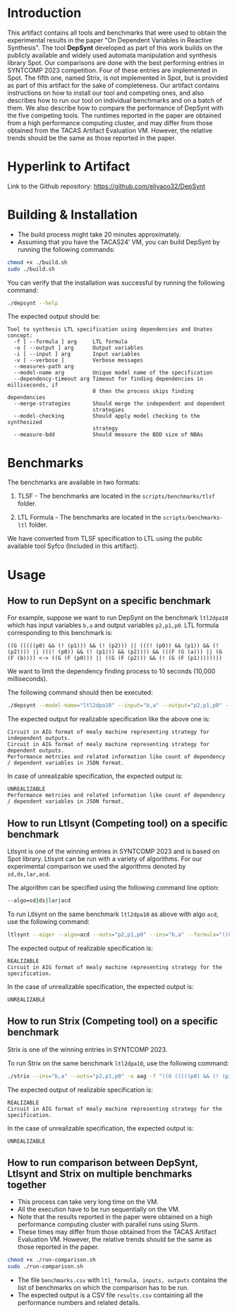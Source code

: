 # Introduction
This artifact contains all tools and benchmarks that were used to obtain the experimental results in the paper "On Dependent Variables in Reactive Synthesis".
The tool **DepSynt** developed as part of this work builds on the publicly available and widely used automata manipulation and synthesis library Spot.
Our comparisons are done with the best performing entries in SYNTCOMP 2023 competition. Four of these entries are implemented in Spot. The fifth one, named Strix, is not implemented in Spot, but is provided as part of this artifact for the sake of completeness.  Our artifact contains instructions on how to install our tool and competing ones, and also describes how to run our tool on individual benchmarks and on a batch of them.
We also describe how to compare the performance of DepSynt with the five competing tools. The runtimes reported in the paper are obtained from a high performance computing cluster, and may differ from those obtained from the TACAS Artifact Evaluation VM.  However, the relative trends should be the same as those reported in the paper.

# Hyperlink to Artifact
Link to the Github repository: https://github.com/eliyaoo32/DepSynt

# Building & Installation
* The build process might take 20 minutes approximately.
* Assuming that you have the TACAS24' VM, you can build DepSynt by running the following commands:
```bash
chmod +x ./build.sh
sudo ./build.sh
```

You can verify that the installation was successful by running the following command:
```bash
./depsynt --help
```
The expected output should be:
```plain
Tool to synthesis LTL specification using dependencies and Unates concept:
  -f [ --formula ] arg     LTL formula
  -o [ --output ] arg      Output variables
  -i [ --input ] arg       Input variables
  -v [ --verbose ]         Verbose messages
  --measures-path arg
  --model-name arg         Unique model name of the specification
  --dependency-timeout arg Timeout for finding dependencies in milliseconds, if
                           0 then the process skips finding dependencies
  --merge-strategies       Should merge the independent and dependent 
                           strategies
  --model-checking         Should apply model checking to the synthesized 
                           strategy
  --measure-bdd            Should measure the BDD size of NBAs
```


# Benchmarks

The benchmarks are available in two formats:
1) TLSF - The benchmarks are located in the `scripts/benchmarks/tlsf` folder.

2) LTL Formula - The benchmarks are located in the `scripts/benchmarks-ltl` folder.

We have converted from TLSF specification to LTL using the public available tool Syfco (Included in this artifact).


# Usage
## How to run DepSynt on a specific benchmark
For example, suppose we want to run DepSynt on the benchmark `ltl2dpa10` which has input variables `b,a` and output variables `p2,p1,p0`.
LTL formula corresponding to this benchmark is:

`((G (((((p0) && (! (p1))) && (! (p2))) || (((! (p0)) && (p1)) && (! (p2)))) || (((! (p0)) && (! (p1))) && (p2)))) && (((F (G (a))) || (G (F (b)))) <-> ((G (F (p0))) || ((G (F (p2))) && (! (G (F (p1))))))))`


We want to limit the dependency finding process to 10 seconds (10,000 milliseconds).


The following command should then be executed:
```bash
./depsynt --model-name="ltl2dpa10" --input="b,a" --output="p2,p1,p0" --dependency-timeout=10000 --formula="((G (((((p0) && (! (p1))) && (! (p2))) || (((! (p0)) && (p1)) && (! (p2)))) || (((! (p0)) && (! (p1))) && (p2)))) && (((F (G (a))) || (G (F (b)))) <-> ((G (F (p0))) || ((G (F (p2))) && (! (G (F (p1))))))))"
```

The expected output for realizable specification like the above one is:
```plain
Circuit in AIG format of mealy machine representing strategy for independent outputs.
Circuit in AIG format of mealy machine representing strategy for dependent outputs.
Performance metrcies and related information like count of dependency / dependent variables in JSON format.
```

In case of unrealizable specification, the expected output is:
```plain
UNREALIZABLE
Performance metrcies and related information like count of dependency / dependent variables in JSON format.
```

## How to run Ltlsynt (Competing tool) on a specific benchmark 
Ltlsynt is one of the winning entries in SYNTCOMP 2023 and is based on Spot library.
Ltlsynt can be run with a variety of algorithms. For our experimental comparison we used the algorithms denoted by `sd,ds,lar,acd`.

The algorithm can be specified using the following command line option:
```bash
--algo=sd|ds|lar|acd
```

To run Ltlsynt on the same benchmark `ltl2dpa10` as above with algo `acd`, use the following command:
```bash
ltlsynt --aiger --algo=acd --outs="p2,p1,p0" --ins="b,a" --formula="((G (((((p0) && (! (p1))) && (! (p2))) || (((! (p0)) && (p1)) && (! (p2)))) || (((! (p0)) && (! (p1))) && (p2)))) && (((F (G (a))) || (G (F (b)))) <-> ((G (F (p0))) || ((G (F (p2))) && (! (G (F (p1))))))))" 
```

The expected output of realizable specification is:
```plain
REALIZABLE
Circuit in AIG format of mealy machine representing strategy for the specification.
```

In the case of unrealizable specification, the expected output is:
```plain
UNREALIZABLE
```

## How to run Strix (Competing tool) on a specific benchmark
Strix is one of the winning entries in SYNTCOMP 2023.

To run Strix on the same benchmark `ltl2dpa10`, use the following command:
```bash
./strix --ins="b,a" --outs="p2,p1,p0" -o aag -f "((G (((((p0) && (! (p1))) && (! (p2))) || (((! (p0)) && (p1)) && (! (p2)))) || (((! (p0)) && (! (p1))) && (p2)))) && (((F (G (a))) || (G (F (b)))) <-> ((G (F (p0))) || ((G (F (p2))) && (! (G (F (p1))))))))"
```

The expected output of realizable specification is:
```plain
REALIZABLE
Circuit in AIG format of mealy machine representing strategy for the specification.
```

In the case of unrealizable specification, the expected output is:
```plain
UNREALIZABLE
```

## How to run comparison between DepSynt, Ltlsynt and Strix on multiple benchmarks together
* This process can take very long time on the VM.
* All the execution have to be run sequentially on the VM.
* Note that the results reported in the paper were obtained on a high performance computing cluster with parallel runs using Slurm.
* These times may differ from those obtained from the TACAS Artifact Evaluation VM.  However, the relative trends should be the same as those reported in the paper.

```bash
chmod +x ./run-comparison.sh
sudo ./run-comparison.sh
```

* The file `benchmarks.csv` with `ltl_formula, inputs, outputs` contains the list of benchmarks on which the comparison has to be run.
* The expected output is a CSV file `results.csv` containing all the performance numbers and related details.